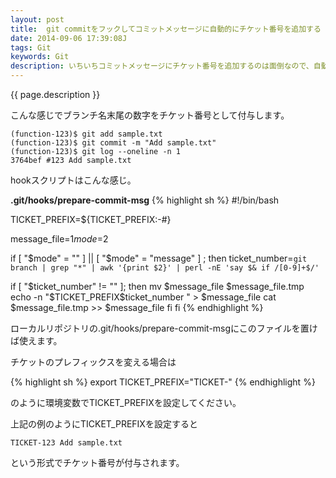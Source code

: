 ```yaml
---
layout: post
title:  git commitをフックしてコミットメッセージに自動的にチケット番号を追加する
date: 2014-09-06 17:39:08J
tags: Git
keywords: Git
description: いちいちコミットメッセージにチケット番号を追加するのは面倒なので、自動的にチケット番号を追加してくれるgit commitのhookを作りました。
---
```


{{ page.description }}

こんな感じでブランチ名末尾の数字をチケット番号として付与します。

    (function-123)$ git add sample.txt
    (function-123)$ git commit -m "Add sample.txt"
    (function-123)$ git log --oneline -n 1
    3764bef #123 Add sample.txt

hookスクリプトはこんな感じ。

**.git/hooks/prepare-commit-msg**
{% highlight sh %}
#!/bin/bash

TICKET_PREFIX=${TICKET_PREFIX:-#}

message_file=$1
mode=$2

if [ "$mode" = "" ] || [ "$mode" = "message" ] ; then
  ticket_number=`git branch | grep "*" | awk '{print $2}' | perl -nE 'say $& if /[0-9]+$/'`

  if [ "$ticket_number" != "" ]; then
    mv $message_file $message_file.tmp
    echo -n "$TICKET_PREFIX$ticket_number " > $message_file
    cat $message_file.tmp >> $message_file
  fi
fi
{% endhighlight %}

ローカルリポジトリの.git/hooks/prepare-commit-msgにこのファイルを置けば使えます。

チケットのプレフィックスを変える場合は

{% highlight sh %}
export TICKET_PREFIX="TICKET-"
{% endhighlight %}

のように環境変数でTICKET_PREFIXを設定してください。

上記の例のようにTICKET_PREFIXを設定すると

    TICKET-123 Add sample.txt

という形式でチケット番号が付与されます。
